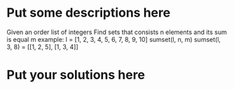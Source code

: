 
# Put some descriptions here 
Given an order list of integers
Find sets that consists n elements and its sum is equal m
example: l = [1, 2, 3, 4, 5, 6, 7, 8, 9, 10]
sumset(l, n, m)
sumset(l, 3, 8) = [[1, 2, 5], [1, 3, 4]]
# Put your solutions here
